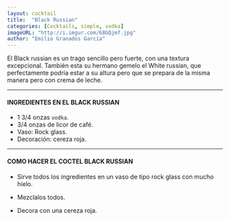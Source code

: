 ```yaml
---
layout: cocktail
title:  "Black Russian"
categories: [Cocktails, simple, vodka]
imageURL: "http://i.imgur.com/68GQjmf.jpg"
author: "Emilio Granados García"
---
```


El Black russian es un trago sencillo pero fuerte, con una textura excepcional. También esta su hermano gemelo el White russian, que perfectamente podría estar a su altura pero que se prepara de la misma manera pero con crema de leche.

**************************************************

#### INGREDIENTES EN EL BLACK RUSSIAN

- 1 3/4 onzas `vodka`.
- 3/4 onzas de licor de café.
- Vaso: Rock glass.
- Decoración: cereza roja.

**************************************************

#### COMO HACER EL COCTEL BLACK RUSSIAN

- Sirve todos los ingredientes en un vaso de tipo rock glass con mucho hielo.

- Mezclalos todos.

- Decora con una cereza roja.
